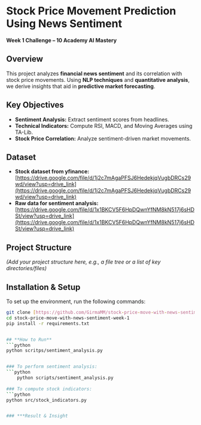 # Stock Price Movement Prediction Using News Sentiment

**Week 1 Challenge – 10 Academy AI Mastery**

## Overview

This project analyzes **financial news sentiment** and its correlation with stock price movements. Using **NLP techniques** and **quantitative analysis**, we derive insights that aid in **predictive market forecasting**.

## Key Objectives

* **Sentiment Analysis:** Extract sentiment scores from headlines.
* **Technical Indicators:** Compute RSI, MACD, and Moving Averages using TA-Lib.
* **Stock Price Correlation:** Analyze sentiment-driven market movements.

## Dataset

* **Stock dataset from yfinance:** [https://drive.google.com/file/d/1j2c7mAgaPFSJ6HedekjqVugbDRCs29wd/view?usp=drive_link](https://drive.google.com/file/d/1j2c7mAgaPFSJ6HedekjqVugbDRCs29wd/view?usp=drive_link)
* **Raw data for sentiment analysis:** [https://drive.google.com/file/d/1x1BKCV5F6HpDQwnYfNM8kN517j6sHDSt/view?usp=drive_link](https://drive.google.com/file/d/1x1BKCV5F6HpDQwnYfNM8kN517j6sHDSt/view?usp=drive_link)

## Project Structure

*(Add your project structure here, e.g., a file tree or a list of key directories/files)*

## Installation & Setup

To set up the environment, run the following commands:

```bash
git clone [https://github.com/GirmaMM/stock-price-move-with-news-sentiment-week-1.git](https://github.com/GirmaMM/stock-price-move-with-news-sentiment-week-1.git)
cd stock-price-move-with-news-sentiment-week-1
pip install -r requirements.txt


## **How to Run**
```python 
python scritps/sentiment_analysis.py


### To perform sentiment analysis:
```python 
    python scripts/sentiment_analysis.py
    
### To compute stock indicators:
```python 
python src/stock_indicators.py


### ***Result & Insight
